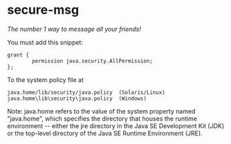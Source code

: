 # secure-msg
*The number 1 way to message all your friends!*

You must add this snippet:

```
grant {
        permission java.security.AllPermission;
};
```


To the system policy file at 

```
java.home/lib/security/java.policy  (Solaris/Linux)
java.home\lib\security\java.policy  (Windows)
```

Note: java.home refers to the value of the system property named "java.home",
which specifies the directory that houses the runtime environment -- either the
jre directory in the Java SE Development Kit (JDK) or the top-level directory
of the Java SE Runtime Environment (JRE).
